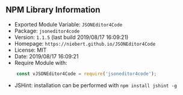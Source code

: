## NPM Library Information
* Exported Module Variable: `JSONEditor4Code`
* Package:  `jsoneditor4code`
* Version:  `1.1.5`   (last build 2019/08/17 16:09:21)
* Homepage: `https://niebert.github.io/JSONEditor4Code`
* License:  MIT
* Date:     2019/08/17 16:09:21
* Require Module with:
```javascript
    const vJSONEditor4Code = require('jsoneditor4code');
```
* JSHint: installation can be performed with `npm install jshint -g`

